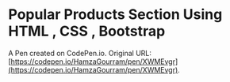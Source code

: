 # Popular Products Section Using HTML , CSS , Bootstrap

A Pen created on CodePen.io. Original URL: [https://codepen.io/HamzaGourram/pen/XWMEvgr](https://codepen.io/HamzaGourram/pen/XWMEvgr).


